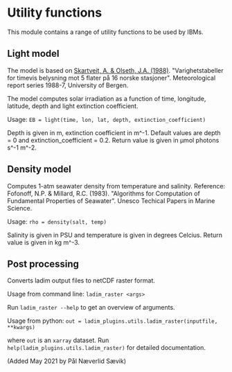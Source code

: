 # Utility functions

This module contains a range of utility functions to be used by IBMs.

## Light model

The model is based on [Skartveit, A. & Olseth, J.A. (1988)](http://web.gfi.uib.no/publikasjoner/rmo/RMO-1988-7.pdf).
"Varighetstabeller for timevis belysning mot 5 flater på 16 norske stasjoner". Meteorological
report series 1988-7, University of Bergen.

The model computes solar irradiation as a function of time, longitude, latitude, depth and
light extinction coefficient.

Usage: `EB = light(time, lon, lat, depth, extinction_coefficient)`

Depth is given in m, extinction coefficient in m^-1. Default values are depth = 0 and
extinction_coefficient = 0.2. Return value is given in µmol photons s^-1 m^-2.


## Density model

Computes 1-atm seawater density from temperature and salinity. Reference: Fofonoff, N.P. &
Millard, R.C. (1983). "Algorithms for Computation of Fundamental Properties of Seawater".
Unesco Techical Papers in Marine Science.

Usage: `rho = density(salt, temp)`

Salinity is given in PSU and temperature is given in degrees Celcius. Return value is given
in kg m^-3.


## Post processing

Converts ladim output files to netCDF raster format.

Usage from command line: `ladim_raster <args>`

Run `ladim_raster --help` to get an overview of arguments.

Usage from python: `out = ladim_plugins.utils.ladim_raster(inputfile, **kwargs)`

where `out` is an `xarray` dataset. Run `help(ladim_plugins.utils.ladim_raster)`
for detailed documentation.

(Added May 2021 by Pål Næverlid Sævik)
